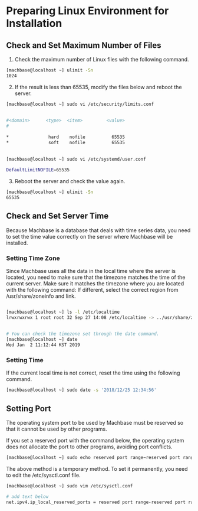 # Preparing Linux Environment for Installation

## Check and Set Maximum Number of Files
1. Check the maximum number of Linux files with the following command.
   
```bash
[machbase@localhost ~] ulimit -Sn
1024
```

2. If the result is less than 65535, modify the files below and reboot the server.
   
```bash
[machbase@localhost ~] sudo vi /etc/security/limits.conf
 
 
#<domain>      <type>  <item>         <value>
#
 
*               hard    nofile          65535
*               soft    nofile          65535
 
 
[machbase@localhost ~] sudo vi /etc/systemd/user.conf
 
DefaultLimitNOFILE=65535
```

3. Reboot the server and check the value again.
   
```bash
[machbase@localhost ~] ulimit -Sn
65535
```

## Check and Set Server Time

Because Machbase is a database that deals with time series data, you need to set the time value correctly on the server where Machbase will be installed.

### Setting Time Zone

Since Machbase uses all the data in the local time where the server is located, you need to make sure that the timezone matches the time of the current server.
Make sure it matches the timezone where you are located with the following command: If different, select the correct region from /usr/share/zoneinfo and link.

```bash

[machbase@localhost ~] ls -l /etc/localtime
lrwxrwxrwx 1 root root 32 Sep 27 14:08 /etc/localtime -> ../usr/share/zoneinfo/Asia/Seoul
 
 
# You can check the timezone set through the date command.
[machbase@localhost ~] date
Wed Jan  2 11:12:44 KST 2019
```

### Setting Time

If the current local time is not correct, reset the time using the following command.

```bash
[machbase@localhost ~] sudo date -s '2018/12/25 12:34:56'
```

## Setting Port

The operating system port to be used by Machbase must be reserved so that it cannot be used by other programs.

If you set a reserved port with the command below, the operating system does not allocate the port to other programs, avoiding port conflicts.

```bash
[machbase@localhost ~] sudo echo reserved port range~reserved port range > /proc/sys/net/ipv4/ip_local_reserved_ports
```

The above method is a temporary method. To set it permanently, you need to edit the /etc/sysctl.conf file.

```bash
[machbase@localhost ~] sudo vim /etc/sysctl.conf

# add text below
net.ipv4.ip_local_reserved_ports = reserved port range-reserved port range
```
